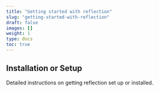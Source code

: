 ```yaml
---
title: "Getting started with reflection"
slug: "getting-started-with-reflection"
draft: false
images: []
weight: 1
type: docs
toc: true
---
```


## Installation or Setup
Detailed instructions on getting reflection set up or installed.

